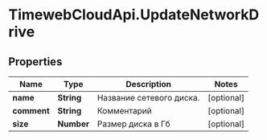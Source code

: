 # TimewebCloudApi.UpdateNetworkDrive

## Properties

Name | Type | Description | Notes
------------ | ------------- | ------------- | -------------
**name** | **String** | Название сетевого диска. | [optional] 
**comment** | **String** | Комментарий | [optional] 
**size** | **Number** | Размер диска в Гб | [optional] 


